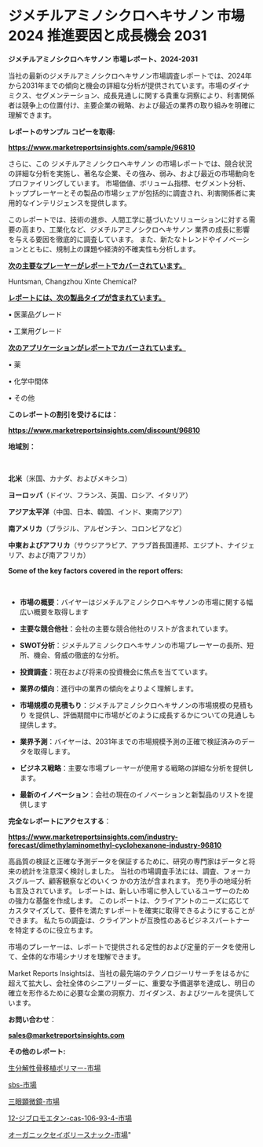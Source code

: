 # ジメチルアミノシクロヘキサノン 市場 2024 推進要因と成長機会 2031

<strong>ジメチルアミノシクロヘキサノン 市場レポート、2024-2031</strong>

当社の最新のジメチルアミノシクロヘキサノン市場調査レポートでは、2024年から2031年までの傾向と機会の詳細な分析が提供されています。市場のダイナミクス、セグメンテーション、成長見通しに関する貴重な洞察により、利害関係者は競争上の位置付け、主要企業の戦略、および最近の業界の取り組みを明確に理解できます。



<strong>レポートのサンプル コピーを取得:</strong> <a href=https://www.marketreportsinsights.com/sample/96810>

<strong><u>https://www.marketreportsinsights.com/sample/96810</u></strong></a>

さらに、この ジメチルアミノシクロヘキサノン の市場レポートでは、競合状況の詳細な分析を実施し、著名な企業、その強み、弱み、および最近の市場動向をプロファイリングしています。 市場価値、ボリューム指標、セグメント分析、トッププレーヤーとその製品の市場シェアが包括的に調査され、利害関係者に実用的なインテリジェンスを提供します。

このレポートでは、技術の進歩、人間工学に基づいたソリューションに対する需要の高まり、工業化など、ジメチルアミノシクロヘキサノン 業界の成長に影響を与える要因を徹底的に調査しています。 また、新たなトレンドやイノベーションとともに、規制上の課題や経済的不確実性も分析します。



<strong><u>次の主要なプレーヤーがレポートでカバーされています。</u></strong>

Huntsman, Changzhou Xinte Chemical?



<strong><u><b>レポートには、次の製品タイプが含まれています。</b></u></strong>

• 医薬品グレード

• 工業用グレード



<strong><u><b>次のアプリケーションがレポートでカバーされています。</b></u></strong>

• 薬

• 化学中間体

• その他



<strong><b>このレポートの割引を受けるには：</b></strong>

<a href=https://www.marketreportsinsights.com/discount/96810>

<strong><u>https://www.marketreportsinsights.com/discount/96810</u></strong></a>



<strong>地域別：</strong>

<strong> </strong>



<strong>北米</strong>（米国、カナダ、およびメキシコ）



<strong>ヨーロッパ</strong>（ドイツ、フランス、英国、ロシア、イタリア）



<strong>アジア太平洋</strong>（中国、日本、韓国、インド、東南アジア）



<strong>南アメリカ</strong>（ブラジル、アルゼンチン、コロンビアなど）



<strong>中東およびアフリカ</strong>（サウジアラビア、アラブ首長国連邦、エジプト、ナイジェリア、および南アフリカ）



<strong>Some of the key factors covered in the report offers:</strong>

<strong> </strong>
<ul>
  <li>

<strong>市場の概要</strong>：バイヤーはジメチルアミノシクロヘキサノンの市場に関する幅広い概要を取得します</li>
  <li>

<strong>主要な競合他社</strong>：会社の主要な競合他社のリストが含まれています。</li>
  <li>

<strong>SWOT分析</strong>：ジメチルアミノシクロヘキサノンの市場プレーヤーの長所、短所、機会、脅威の徹底的な分析。</li>
  <li>

<strong>投資調査</strong>：現在および将来の投資機会に焦点を当てています。</li>
  <li>

<strong>業界の傾向</strong>：進行中の業界の傾向をよりよく理解します。</li>
  <li>

<strong>市場規模の見積もり</strong>：ジメチルアミノシクロヘキサノンの市場規模の見積もり を提供し、評価期間中に市場がどのように成長するかについての見通しも提供します。</li>
  <li>

<strong>業界予測</strong>：バイヤーは、2031年までの市場規模予測の正確で検証済みのデータを取得します。</li>
  <li>

<strong>ビジネス戦略</strong>：主要な市場プレーヤーが使用する戦略の詳細な分析を提供します。</li>
  <li>

<strong>最新のイノベーション</strong>：会社の現在のイノベーションと新製品のリストを提供します</li>
</ul>


<strong>完全なレポートにアクセスする</strong>：

<a href=https://www.marketreportsinsights.com/industry-forecast/dimethylaminomethyl-cyclohexanone-industry-96810>

<strong><u>https://www.marketreportsinsights.com/industry-forecast/dimethylaminomethyl-cyclohexanone-industry-96810</u></strong></a>

高品質の検証と正確な予測データを保証するために、研究の専門家はデータと将来の統計を注意深く検討しました。 当社の市場調査手法には、調査、フォーカスグループ、顧客観察などのいくつ かの方法が含まれます。 売り手の地域分析も言及されています。 レポートは、新しい市場に参入しているユーザーのための強力な基盤を作成します。 このレポートは、クライアントのニーズに応じてカスタマイズして、要件を満たすレポートを確実に取得できるようにすることができます。 私たちの調査は、クライアントが互換性のあるビジネスパートナーを特定するのに役立ちます。

市場のプレーヤーは、レポートで提供される定性的および定量的データを使用して、全体的な市場シナリオを理解できます。

Market Reports Insightsは、当社の最先端のテクノロジーリサーチをはるかに超えて拡大し、会社全体のシニアリーダーに、重要な予備選挙を達成し、明日の確立を形作るために必要な企業の洞察力、ガイダンス、およびツールを提供しています。



<strong><b>お問い合わせ</b></strong>：

<a href=mailto:sales@marketreportsinsights.com>

<strong><u>sales@marketreportsinsights.com</u></strong></a>



<strong>その他のレポート:</strong>

<a href=https://www.linkedin.com/pulse/生分解性骨移植ポリマー-市場-2023-新興市場-将来の動向と市場需要-j3hff/>生分解性骨移植ポリマー-市場</a>

<a href=https://www.linkedin.com/pulse/sbs-市場-2030-年までの需要に焦点を当てた-2023-年調査レポート-walpc/>sbs-市場</a>

<a href=https://www.linkedin.com/pulse/三眼顕微鏡-市場-2023-競争分析と事業成長-2030-trend-titans-360-analysis-yoldf/>三眼顕微鏡-市場</a>

<a href=https://www.linkedin.com/pulse/12-ジブロモエタン-cas-106-93-4-市場-2023-収益と成長ドライバー-qeojf/>12-ジブロモエタン-cas-106-93-4-市場</a>

<a href=https://www.linkedin.com/pulse/オーガニックセイボリースナック-市場-2030-年までの需要に焦点を当てた-vbd8f/>オーガニックセイボリースナック-市場</a>"
